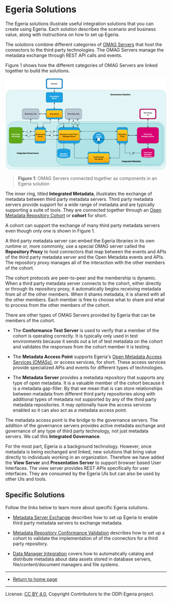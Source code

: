 <!-- SPDX-License-Identifier: CC-BY-4.0 -->
<!-- Copyright Contributors to the ODPi Egeria project 2020. -->

# Egeria Solutions

The Egeria solutions illustrate useful integration
solutions that you can create using Egeria.
Each solution describes the scenario and business value,
along with instructions on how to set up Egeria.

The solutions combine different categories of 
[OMAG Servers](../../../open-metadata-implementation/admin-services/docs/concepts/omag-server.md) that host
the connectors to the third party technologies.  The OMAG Servers
manage the metadata exchange through REST API calls and events.

Figure 1 shows how the different categories of OMAG Servers
are linked together to build the solutions.

![Egeria Solution Composition](../../../open-metadata-implementation/admin-services/docs/concepts/egeria-solution-components.png#pagewidth)
> **Figure 1:** OMAG Servers connected together as components in an Egeria solution

The inner ring, titled **Integrated Metadata**, illustrates the exchange of metadata between
third party metadata servers.
Third party metadata servers provide support for a wide
range of metadata and are typically supporting
a suite of tools.  They are connected together through an
[Open Metadata Repository Cohort](../../../open-metadata-implementation/admin-services/docs/concepts/cohort-member.md)
or **cohort** for short.

A cohort can support the exchange of many third party metadata
servers even though only one is shown in Figure 1.

A third party metadata server can embed the Egeria libraries in its
own runtime or, more commonly,
use a special OMAG server called the **Repository Proxy**
to host connectors that map between the events and APIs of the
third party metadata server and the Open Metadata events and APIs.
The repository proxy manages all of the interaction with the other
members of the cohort.

The cohort protocols are peer-to-peer and the membership is dynamic.
When a third party metadata server connects to the cohort, either directly
or through its repository proxy, it automatically begins receiving
metadata from all of the other members.  When it shares metadata,
it is shared with all the other members.   Each member is free to choose what
to share and what to process from the other members of the cohort.

There are other types of OMAG Servers provided by
Egeria that can be members of the cohort.
* The **Conformance Test Server** is used to verify that a member of the
cohort is operating correctly.  It is typically only used in
test environments because it sends out a lot of test metadata on the cohort
and validates the responses from the cohort member it is testing.

* The **Metadata Access Point** supports Egeria's [Open Metadata Access
 Services (OMASs)](../../../open-metadata-implementation/access-services), or access services, for short.  These access services
 provide specialized APIs and events for different types of technologies.
 
* The **Metadata Server** provides a metadata repository
that supports any type of open metadata.  It is a valuable
member of the cohort because it is a metadata gap-filler.  By that we mean
that is can store relationships between metadata
from different third party repositories along with additional types of metadata
not supported by any of the third party metadata repositories.
It may optionally have the access services enabled so it can also
act as a metadata access point.

The metadata access point is the bridge to the governance servers.
The addition of the governance servers provides active metadata
exchange and governance of any type of third party technology,
not just metadata servers.  We call this **Integrated Governance**.

For the most part, Egeria is a background technology.
However, once metadata is being exchanged and linked, new
solutions that bring value directly to individuals
working in an organization.  Therefore we have added the
**View Server** and **Presentation Server** to
support browser based User Interfaces.  The view server
provides REST APIs specifically for user interfaces.
They are consumed by the Egeria UIs but can also be used by
other UIs and tools.


## Specific Solutions

Follow the links below to learn more about specific Egeria solutions.

* [Metadata Server Exchange](metadata-server-exchange) describes how to set up
Egeria to enable third party metadata servers to exchange
metadata.

* [Metadata Repository Conformance Validation](../../../open-metadata-conformance-suite)
describes how to set up a cohort to validate the implementation of
of the connectors for a third party repository.

* [Data Manager Integration](data-manager-integration) covers how to automatically
catalog and distribute metadata about data assets stored in database servers, file/content/document managers and
file systems.

----
* [Return to home page](../../../index.md)

----
License: [CC BY 4.0](https://creativecommons.org/licenses/by/4.0/),
Copyright Contributors to the ODPi Egeria project.